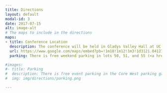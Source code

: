 ```yaml
---
title: Directions
layout: default
modal-id: 3
date: 2017-07-15
alt: image-alt
# The maps to include in the directions
maps:
- title: Conference Location
  description: The conference will be held in Gladys Valley Hall at UC Davis.
  url: https://www.google.com/maps/embed?pb=!1m18!1m12!1m3!1d3121.041276347613!2d-121.76590174849602!3d38.53281667952857!2m3!1f0!2f0!3f0!3m2!1i1024!2i768!4f13.1!3m3!1m2!1s0x80852902c9d969a7%3A0xaa647225d10f76a3!2sGladys%20Valley%20Hall%2C%20Davis%2C%20CA%2095616!5e0!3m2!1sen!2sus!4v1566680666087!5m2!1sen!2sus
  parking: There is free weekend parking in lots 50, 51, and 55 (<a href="https://taps.ucdavis.edu/sites/taps.ucdavis.edu/files/attachments/TAPS%20parking%20map.pdf">UC Davis Campus Map</a>). Due to a Saturday football game, we suggest you access the venue through La Rue Road and Garrod Drive, as opposed to Health Sciences Drive.

#images:
#- title: Parking
#  description: There is free event parking in the Core West parking garage, street parking, and parking lots in the red boxes below. There is also street parking for vehicles greater than 8' tall and long vehicles in the street and parking lots.
#  img: img/directions/parking.png

---
```

